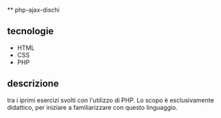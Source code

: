 ** php-ajax-dischi
## tecnologie
* HTML
* CSS
* PHP
## descrizione
tra i iprimi esercizi svolti con l'utilizzo di PHP. Lo scopo è esclusivamente didattico, per iniziare a familiarizzare con questo linguaggio.
